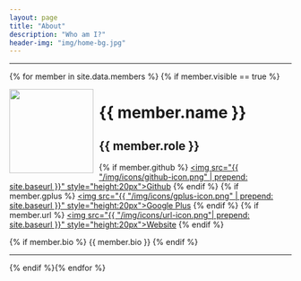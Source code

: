 ```yaml
---
layout: page
title: "About"
description: "Who am I?"
header-img: "img/home-bg.jpg"
---
```

<!--
![Jexus](../img/Jexus1.jpg)# Luke  
Data Scientist / Analyst / Engineer

Hey there! 👋 I'm Luke, a data enthusiast with a deep-rooted background in some of the most exciting tech ecosystems in the world—I've had the privilege to work with Alibaba, Baidu, and ByteDance, diving into the data-driven heartbeat of these companies. My journey in data spans several years, where I've been lucky enough to tackle complex challenges, build data solutions, and help shape strategies that drive real impact.

Now, I'm focused on exploring the fascinating world of AI, where I'm diving into the latest advancements and figuring out how we can use these technologies to create even more innovative, impactful solutions.

Thanks for stopping by, and feel free to connect if you want to chat data, AI, or anything tech!

-->
<hr>

{% for member in site.data.members %} {% if member.visible == true %}

<img src="{{ member.img }}" style="margin-top:0px; margin-bottom:5px; margin-right:10px; float:left; width:150px !important">

<h1>{{ member.name }}</h1>

<h2>{{ member.role }}</h2>

{% if member.github %} 
<span class="social-share-googleplus"><a href="https://github.com/{{ member.github }}" title="Github"><img src="{{ "/img/icons/github-icon.png" | prepend: site.baseurl }}" style="height:20px">Github</a></span> 
{% endif %}
{% if member.gplus %}
<span class="social-share-googleplus"><a href="{{ member.gplus }}" title="Google Plus"><img src="{{ "/img/icons/gplus-icon.png" | prepend: site.baseurl }}" style="height:20px">Google Plus</a></span>
{% endif %}
{% if member.url %}
<span class="social-share-googleplus"><a href="{{ member.url }}" title="Google Plus"><img src="{{ "/img/icons/url-icon.png"| prepend: site.baseurl }}" style="height:20px">Website</a></span>
{% endif %}

{% if member.bio %} 
{{ member.bio }}
{% endif %}

<hr>

{% endif %}{% endfor %}
	